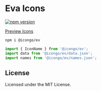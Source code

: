 Eva Icons
===

[![npm version](https://img.shields.io/npm/v/@icongo/ev.svg)](https://www.npmjs.com/package/@icongo/ev)

[Preview Icons](http://icongo.github.io/#/icons/ev)

```bash
npm i @icongo/ev
```

```jsx
import { IconName } from '@icongo/ev';
import data from '@icongo/ev/data.json';
import names from '@icongo/ev/names.json';
```

## License

Licensed under the MIT License.